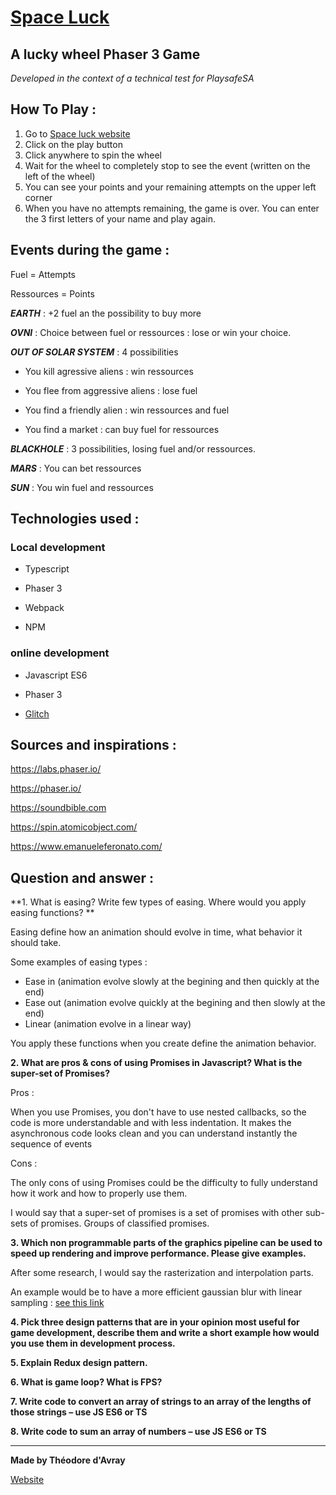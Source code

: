 # [Space Luck](https://space-luck.glitch.me/)
## A lucky wheel Phaser 3 Game
_Developed in the context of a technical test for PlaysafeSA_

## How To Play :
1. Go to [Space luck website](https://space-luck.glitch.me/)
2. Click on the play button
3. Click anywhere to spin the wheel
4. Wait for the wheel to completely stop to see the event (written on the left of the wheel)
5. You can see your points and your remaining attempts on the upper left corner
6. When you have no attempts remaining, the game is over. You can enter the 3 first letters of your name and play again.

## Events during the game :
Fuel = Attempts

Ressources = Points

**_EARTH_** : +2 fuel an the possibility to buy more

**_OVNI_** : Choice between fuel or ressources : lose or win your choice.

**_OUT OF SOLAR SYSTEM_** : 4 possibilities

   - You kill agressive aliens : win ressources
    
   - You flee from aggressive aliens : lose fuel
    
   - You find a friendly alien : win ressources and fuel
    
   - You find a market : can buy fuel for ressources
    
**_BLACKHOLE_** : 3 possibilities, losing fuel and/or ressources.

**_MARS_** : You can bet ressources

**_SUN_** : You win fuel and ressources

## Technologies used :
### Local development
- Typescript

- Phaser 3

- Webpack

- NPM

### online development
- Javascript ES6

- Phaser 3

- [Glitch](https://glitch.com/)

## Sources and inspirations :
https://labs.phaser.io/

https://phaser.io/

https://soundbible.com

https://spin.atomicobject.com/

https://www.emanueleferonato.com/

## Question and answer :
**1. What is easing? Write few types of easing. Where would you apply easing functions? **

Easing define how an animation should evolve in time, what behavior it should take.

Some examples of easing types :
- Ease in (animation evolve slowly at the begining and then quickly at the end)
- Ease out (animation evolve quickly at the begining and then slowly at the end)
- Linear (animation evolve in a linear way)

You apply these functions when you create define the animation behavior.

**2. What are pros & cons of using Promises in Javascript?  What is the super-set of Promises?**

Pros :

When you use Promises, you don't have to use nested callbacks, so the code is more understandable and with less indentation.
It makes the asynchronous code looks clean and you can understand instantly the sequence of events

Cons :

The only cons of using Promises could be the difficulty to fully understand how it work and how to properly use them.

I would say that a super-set of promises is a set of promises with other sub-sets of promises. Groups of classified promises.

**3. Which non programmable parts of the graphics pipeline can be used to speed up rendering and improve performance. Please give examples.**

After some research, I would say the rasterization and interpolation parts.

An example would be to have a more efficient gaussian blur with linear sampling : [see this link](http://rastergrid.com/blog/2010/09/efficient-gaussian-blur-with-linear-sampling/)

**4. Pick three design patterns that are in your opinion most useful for game development, describe them and write a short example how would you use them in development process.**


**5. Explain Redux design pattern.**


**6. What is game loop? What is FPS?**


**7. Write code to convert an array of strings to an array of the lengths of those strings – use JS ES6 or TS**


**8. Write code to sum an array of numbers – use JS ES6 or TS**


***
**Made by Théodore d'Avray**

[Website](https://theodore-davray.eu/)
